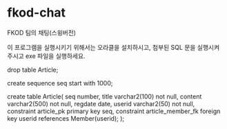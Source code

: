 # fkod-chat
FKOD 팀의 채팅(스윙버전) 

이 프로그램을 실행시키기 위해서는
오라클을 설치하시고,
첨부된 SQL 문을 실행시켜 주시고
exe 파일을 실행하세요.

drop table Article;

create sequence seq 
start with 1000;

create table Article(
	seq number,
	title varchar2(100) not null,
	content varchar2(500) not null,
	regdate date,
	userid varchar2(50) not null,
	constraint article_pk primary key seq,
	constraint article_member_fk
		foreign key userid references Member(userid);
);
